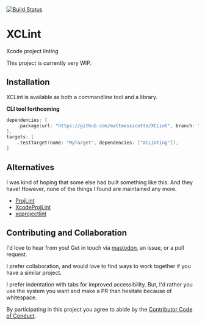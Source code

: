 [![Build Status][build status badge]][build status]

# XCLint
Xcode project linting

This project is currently very WIP.

## Installation

XCLint is available as both a commandline tool and a library.

**CLI tool forthcoming**

```swift
dependencies: [
    .package(url: "https://github.com/mattmassicotte/XCLint", branch: "main")
],
targets: [
    .testTarget(name: "MyTarget", dependencies: ["XCLinting"]),
]
```

## Alternatives

I was kind of hoping that some else had built something like this. And they have! However, none of the things I found are maintained any more.

- [ProjLint](https://github.com/JamitLabs/ProjLint)
- [XcodeProjLint](https://github.com/RocketLaunchpad/XcodeProjLint)
- [xcprojectlint](https://github.com/americanexpress/xcprojectlint)

## Contributing and Collaboration

I'd love to hear from you! Get in touch via [mastodon](https://mastodon.social/@mattiem), an issue, or a pull request.

I prefer collaboration, and would love to find ways to work together if you have a similar project.

I prefer indentation with tabs for improved accessibility. But, I'd rather you use the system you want and make a PR than hesitate because of whitespace.

By participating in this project you agree to abide by the [Contributor Code of Conduct](CODE_OF_CONDUCT.md).

[build status]: https://github.com/mattmassicotte/XCLint/actions
[build status badge]: https://github.com/mattmassicotte/XCLint/workflows/CI/badge.svg
